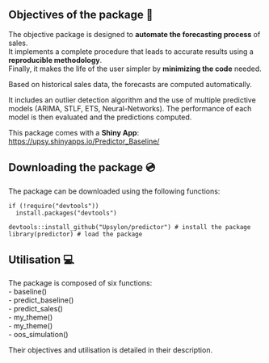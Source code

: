 ## Objectives of the package :dart:

The objective package is designed to **automate the forecasting process** of sales.   
It implements a complete procedure that leads to accurate results using a **reproducible methodology**.   
Finally, it makes the life of the user simpler by **minimizing the code** needed.     

Based on historical sales data, the forecasts are computed automatically.

It includes an outlier detection algorithm and the use of multiple predictive models (ARIMA, STLF, ETS, Neural-Networks). The performance of each model is then evaluated and the predictions computed.

This package comes with a **Shiny App**:  
https://upsy.shinyapps.io/Predictor_Baseline/

## Downloading the package :cd:

The package can be downloaded using the following functions:

```{r, eval = FALSE, echo = TRUE}
if (!require("devtools"))
  install.packages("devtools")
  
devtools::install_github("Upsylon/predictor") # install the package
library(predictor) # load the package
```

## Utilisation :computer:

The package is composed of six functions:  
    - baseline()  
    - predict_baseline()  
    - predict_sales()  
    - my_theme()  
    - my_theme()  
    - oos_simulation()
    
Their objectives and utilisation is detailed in their description.



